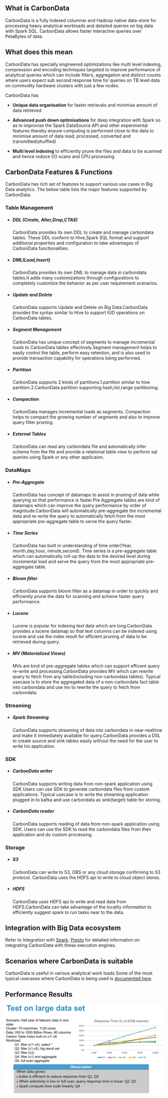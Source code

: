 ## What is CarbonData

CarbonData is a fully indexed columnar and Hadoop native data-store for processing heavy analytical workloads and detailed queries on big data with Spark SQL. CarbonData allows faster interactive queries over PetaBytes of data.



## What does this mean

CarbonData has specially engineered optimizations like multi level indexing, compression and encoding techniques targeted to improve performance of analytical queries which can include filters, aggregation and distinct counts where users expect sub second response time for queries on TB level data on commodity hardware clusters with just a few nodes.

CarbonData has 

- **Unique data organisation** for faster retrievals and minimise amount of data retrieved

- **Advanced push down optimisations** for deep integration with Spark so as to improvise the Spark DataSource API and other experimental features thereby ensure computing is performed close to the data to minimise amount of data read, processed, converted and transmitted(shuffled) 

- **Multi level indexing** to efficiently prune the files and data to be scanned and hence reduce I/O scans and CPU processing

## CarbonData Features & Functions

CarbonData has rich set of features to support various use cases in Big Data analytics. The below table lists the major features supported by CarbonData.



### Table Management

- ##### DDL (Create, Alter,Drop,CTAS)
  
  CarbonData provides its own DDL to create and manage carbondata tables. These DDL conform to Hive,Spark SQL format and support additional properties and configuration to take advantages of CarbonData functionalities.

- ##### DML(Load,Insert)

  CarbonData provides its own DML to manage data in carbondata tables.It adds many customizations through configurations to completely customize the behavior as per user requirement scenarios.

- ##### Update and Delete

  CarbonData supports Update and Delete on Big Data.CarbonData provides the syntax similar to Hive to support IUD operations on CarbonData tables.

- ##### Segment Management

  CarbonData has unique concept of segments to manage incremental loads to CarbonData tables effectively.Segment management helps to easily control the table, perform easy retention, and is also used to provide transaction capability for operations being performed.

- ##### Partition

  CarbonData supports 2 kinds of partitions.1.partition similar to hive partition.2.CarbonData partition supporting hash,list,range partitioning.

- ##### Compaction

  CarbonData manages incremental loads as segments. Compaction helps to compact the growing number of segments and also to improve query filter pruning.

- ##### External Tables

  CarbonData can read any carbondata file and automatically infer schema from the file and provide a relational table view to perform sql queries using Spark or any other applicaion.

### DataMaps

- ##### Pre-Aggregate

  CarbonData has concept of datamaps to assist in pruning of data while querying so that performance is faster.Pre Aggregate tables are kind of datamaps which can improve the query performance by order of magnitude.CarbonData will automatically pre-aggregate the incremental data and re-write the query to automatically fetch from the most appropriate pre-aggregate table to serve the query faster.

- ##### Time Series

  CarbonData has built in understanding of time order(Year, month,day,hour, minute,second). Time series is a pre-aggregate table which can automatically roll-up the data to the desired level during incremental load and serve the query from the most appropriate pre-aggregate table.

- ##### Bloom filter

  CarbonData supports bloom filter as a datamap in order to quickly and efficiently prune the data for scanning and acheive faster query performance.

- ##### Lucene

  Lucene is popular for indexing text data which are long.CarbonData provides a lucene datamap so that text columns can be indexed using lucene and use the index result for efficient pruning of data to be retrieved during query.

- ##### MV (Materialized Views)

  MVs are kind of pre-aggregate tables which can support efficent query re-write and processing.CarbonData provides MV which can rewrite query to fetch from any table(including non-carbondata tables). Typical usecase is to store the aggregated data of a non-carbondata fact table into carbondata and use mv to rewrite the query to fetch from carbondata.

### Streaming

- ##### Spark Streaming

  CarbonData supports streaming of data into carbondata in near-realtime and make it immediately available for query.CarbonData provides a DSL to create source and sink tables easily without the need for the user to write his application.

### SDK

- ##### CarbonData writer

  CarbonData supports writing data from non-spark application using SDK.Users can use SDK to generate carbondata files from custom applications. Typical usecase is to write the streaming application plugged in to kafka and use carbondata as sink(target) table for storing.

- ##### CarbonData reader

  CarbonData supports reading of data from non-spark application using SDK. Users can use the SDK to read the carbondata files from their application and do custom processing.

### Storage

- ##### S3

  CarbonData can write to S3, OBS or any cloud storage confirming to S3 protocol. CarbonData uses the HDFS api to write to cloud object stores.

- ##### HDFS

  CarbonData uses HDFS api to write and read data from HDFS.CarbonData can take advantage of the locality information to efficiently suggest spark to run tasks near to the data.



## Integration with Big Data ecosystem

Refer to Integration with [Spark](./quick-start-guide.md#spark), [Presto](./quick-start-guide.md#presto) for detailed information on integrating CarbonData with these execution engines.

## Scenarios where CarbonData is suitable

CarbonData is useful in various analytical work loads.Some of the most typical usecases where CarbonData is being used is [documented here](./usecases.md).



## Performance Results

![Performance Results](../docs/images/carbondata-performance.png?raw=true)

